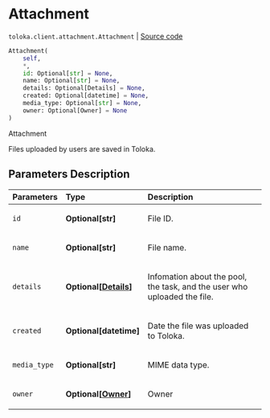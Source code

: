 # Attachment
`toloka.client.attachment.Attachment` | [Source code](https://github.com/Toloka/toloka-kit/blob/v0.1.24/src/client/attachment.py#L14)

```python
Attachment(
    self,
    *,
    id: Optional[str] = None,
    name: Optional[str] = None,
    details: Optional[Details] = None,
    created: Optional[datetime] = None,
    media_type: Optional[str] = None,
    owner: Optional[Owner] = None
)
```

Attachment


Files uploaded by users are saved in Toloka.

## Parameters Description

| Parameters | Type | Description |
| :----------| :----| :-----------|
`id`|**Optional\[str\]**|<p>File ID.</p>
`name`|**Optional\[str\]**|<p>File name.</p>
`details`|**Optional\[[Details](toloka.client.attachment.Attachment.Details.md)\]**|<p>Infomation about the pool, the task, and the user who uploaded the file.</p>
`created`|**Optional\[datetime\]**|<p>Date the file was uploaded to Toloka.</p>
`media_type`|**Optional\[str\]**|<p>MIME data type.</p>
`owner`|**Optional\[[Owner](toloka.client.owner.Owner.md)\]**|<p>Owner</p>
